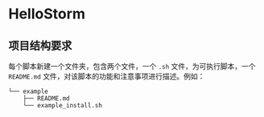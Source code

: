 # HelloStorm

## 项目结构要求

每个脚本新建一个文件夹，包含两个文件，一个 `.sh` 文件，为可执行脚本，一个 `README.md` 文件，对该脚本的功能和注意事项进行描述。例如：

```
└── example
    ├── README.md
    └── example_install.sh
```
